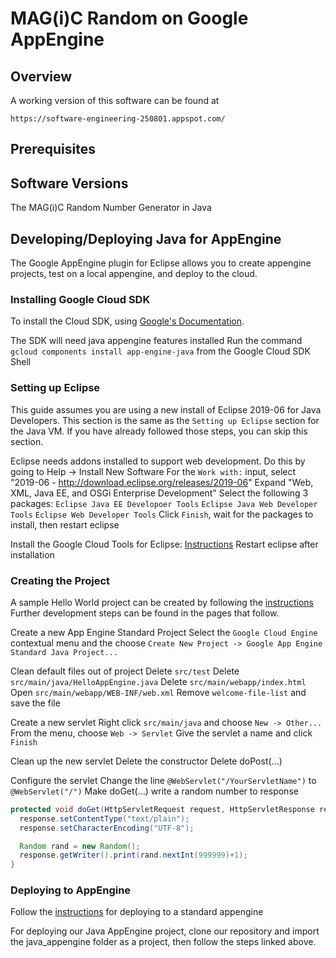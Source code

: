 # MAG(i)C Random on Google AppEngine

## Overview
A working version of this software can be found at
```url
https://software-engineering-250801.appspot.com/
```

## Prerequisites

## Software Versions
The MAG(i)C Random Number Generator in Java

## Developing/Deploying Java for AppEngine
The Google AppEngine plugin for Eclipse allows you to create appengine projects, test on a local appengine, and deploy to the cloud.

### Installing Google Cloud SDK
To install the Cloud SDK, using [Google's Documentation](https://cloud.google.com/sdk/docs/).

The SDK will need java appengine features installed
  Run the command `gcloud components install app-engine-java` from the Google Cloud SDK Shell

### Setting up Eclipse
This guide assumes you are using a new install of Eclipse 2019-06 for Java Developers. This section is the same as the `Setting up Eclipse` section for the Java VM. If you have already followed those steps, you can skip this section.

Eclipse needs addons installed to support web development. Do this by going to Help -> Install New Software
For the `Work with:` input, select "2019-06 - http://download.eclipse.org/releases/2019-06"
Expand "Web, XML, Java EE, and OSGi Enterprise Development"
Select the following 3 packages:
  `Eclipse Java EE Developoer Tools`
  `Eclipse Java Web Developer Tools`
  `Eclipse Web Developer Tools`
Click `Finish`, wait for the packages to install, then restart eclipse

Install the Google Cloud Tools for Eclipse: [Instructions](https://cloud.google.com/eclipse/docs/quickstart#installing)
Restart eclipse after installation
  
### Creating the Project
A sample Hello World project can be created by following the [instructions](https://cloud.google.com/eclipse/docs/creating-new-webapp)
Further development steps can be found in the pages that follow.

Create a new App Engine Standard Project
  Select the `Google Cloud Engine` contextual menu and the choose `Create New Project -> Google App Engine Standard Java Project...`

Clean default files out of project
  Delete `src/test`
  Delete `src/main/java/HelloAppEngine.java`
  Delete `src/main/webapp/index.html`
  Open `src/main/webapp/WEB-INF/web.xml`
    Remove `welcome-file-list` and save the file

Create a new servlet
  Right click `src/main/java` and choose `New -> Other...`
  From the menu, choose `Web -> Servlet`
  Give the servlet a name and click `Finish`
  
Clean up the new servlet
  Delete the constructor
  Delete doPost(...)
  
Configure the servlet
  Change the line `@WebServlet("/YourServletName")` to `@WebServlet("/")`
  Make doGet(...) write a random number to response
```Java
protected void doGet(HttpServletRequest request, HttpServletResponse response) throws ServletException, IOException {
  response.setContentType("text/plain");
  response.setCharacterEncoding("UTF-8");

  Random rand = new Random();
  response.getWriter().print(rand.nextInt(999999)+1);
}
```

### Deploying to AppEngine
Follow the [instructions](https://cloud.google.com/eclipse/docs/deploying) for deploying to a standard appengine

For deploying our Java AppEngine project, clone our repository and import the java_appengine folder as a project, then follow the steps linked above.
